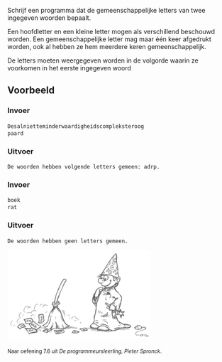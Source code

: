 Schrijf een programma dat de gemeenschappelijke letters van twee ingegeven woorden bepaalt.

Een hoofdletter en een kleine letter mogen als verschillend beschouwd worden.
Een gemeenschappelijke letter mag maar één keer afgedrukt worden, ook al hebben ze hem meerdere keren gemeenschappelijk.

De letters moeten weergegeven worden in de volgorde waarin ze voorkomen in het eerste ingegeven woord
## Voorbeeld


### Invoer
```
Desalnietteminderwaardigheidscompleksteroog
paard
```

### Uitvoer
```
De woorden hebben volgende letters gemeen: adrp.
```

### Invoer
```
boek
rat
```

### Uitvoer
```
De woorden hebben geen letters gemeen.
```


<div class="dodona-centered-group">
  <img alt="Programmeursleerling" height="200" data-caption="Naar oefening 7.6 uit De programmeursleerling, Pieter Spronck" src="media/figuurProgrammeursleerling.png"/>
  <p><small>Naar oefening 7.6 uit <em>De programmeursleerling, Pieter Spronck</em>.</small></p>
</div>
